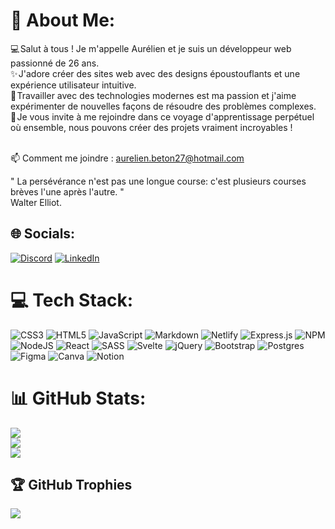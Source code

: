 # 💫 About Me:
💻 Salut à tous ! Je m'appelle Aurélien et je suis un développeur web passionné de 26 ans. <br>✨ J'adore créer des sites web avec des designs époustouflants et une expérience utilisateur intuitive. <br>🤖 Travailler avec des technologies modernes est ma passion et j'aime expérimenter de nouvelles façons de résoudre des problèmes complexes. <br>🚀 Je vous invite à me rejoindre dans ce voyage d'apprentissage perpétuel où ensemble, nous pouvons créer des projets vraiment incroyables !<br><br>

📫 Comment me joindre : aurelien.beton27@hotmail.com

" La persévérance n'est pas une longue course: c'est plusieurs courses brèves l'une après l'autre. "<br> Walter Elliot.<br>


## 🌐 Socials:
[![Discord](https://img.shields.io/badge/Discord-%237289DA.svg?logo=discord&logoColor=white)](https://discord.gg/#2852)
[![LinkedIn](https://img.shields.io/badge/LinkedIn-%230077B5.svg?logo=linkedin&logoColor=white)](https://linkedin.com/in/aurelien-beton-67b16b1a3/) 

# 💻 Tech Stack:
![CSS3](https://img.shields.io/badge/css3-%231572B6.svg?style=flat&logo=css3&logoColor=white) ![HTML5](https://img.shields.io/badge/html5-%23E34F26.svg?style=flat&logo=html5&logoColor=white) ![JavaScript](https://img.shields.io/badge/javascript-%23323330.svg?style=flat&logo=javascript&logoColor=%23F7DF1E) ![Markdown](https://img.shields.io/badge/markdown-%23000000.svg?style=flat&logo=markdown&logoColor=white) ![Netlify](https://img.shields.io/badge/netlify-%23000000.svg?style=flat&logo=netlify&logoColor=#00C7B7) ![Express.js](https://img.shields.io/badge/express.js-%23404d59.svg?style=flat&logo=express&logoColor=%2361DAFB) ![NPM](https://img.shields.io/badge/NPM-%23000000.svg?style=flat&logo=npm&logoColor=white) ![NodeJS](https://img.shields.io/badge/node.js-6DA55F?style=flat&logo=node.js&logoColor=white) ![React](https://img.shields.io/badge/react-%2320232a.svg?style=flat&logo=react&logoColor=%2361DAFB) ![SASS](https://img.shields.io/badge/SASS-hotpink.svg?style=flat&logo=SASS&logoColor=white) ![Svelte](https://img.shields.io/badge/svelte-%23f1413d.svg?style=flat&logo=svelte&logoColor=white) ![jQuery](https://img.shields.io/badge/jquery-%230769AD.svg?style=flat&logo=jquery&logoColor=white) ![Bootstrap](https://img.shields.io/badge/bootstrap-%23563D7C.svg?style=flat&logo=bootstrap&logoColor=white) ![Postgres](https://img.shields.io/badge/postgres-%23316192.svg?style=flat&logo=postgresql&logoColor=white) 	![Figma](https://img.shields.io/badge/figma-%23F24E1E.svg?style=flat&logo=figma&logoColor=white) ![Canva](https://img.shields.io/badge/Canva-%2300C4CC.svg?style=flat&logo=Canva&logoColor=white) ![Notion](https://img.shields.io/badge/Notion-%23000000.svg?style=flat&logo=notion&logoColor=white)
# 📊 GitHub Stats:
![](https://github-readme-stats.vercel.app/api?username=Aurelienbeton76&theme=tokyonight&hide_border=false&include_all_commits=true&count_private=true)<br/>
![](https://github-readme-streak-stats.herokuapp.com/?user=Aurelienbeton76&theme=tokyonight&hide_border=false)<br/>
![](https://github-readme-stats.vercel.app/api/top-langs/?username=Aurelienbeton76&theme=tokyonight&hide_border=false&include_all_commits=true&count_private=true&layout=compact)

## 🏆 GitHub Trophies
![](https://github-profile-trophy.vercel.app/?username=Aurelienbeton76&theme=tokyonight&no-frame=false&no-bg=true&margin-w=4)
